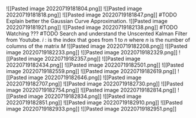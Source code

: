 ![[Pasted image 20220719181804.png]]
![[Pasted image 20220719181818.png]]
![[Pasted image 20220719181847.png]]
#TODO Explain better the Gaussian Curve Approximation.
![[Pasted image 20220719181921.png]]
![[Pasted image 20220719182138.png]]
#TODO Watching ???
#TODO Search and understand the Unscented Kalman Filter from Youtube.
$i$ : is the index that goes from $1$ to $n$ where $n$ is the number of columns of the matrix $M$
![[Pasted image 20220719182208.png]]
![[Pasted image 20220719182233.png]]
![[Pasted image 20220719182329.png]]
![[Pasted image 20220719182357.png]]
![[Pasted image 20220719182434.png]]
![[Pasted image 20220719182501.png]]
![[Pasted image 20220719182559.png]]
![[Pasted image 20220719182619.png]]
![[Pasted image 20220719182646.png]]
![[Pasted image 20220719182707.png]]
![[Pasted image 20220719182730.png]]
![[Pasted image 20220719182754.png]]
![[Pasted image 20220719182814.png]]
![[Pasted image 20220719182834.png]]
![[Pasted image 20220719182851.png]]
![[Pasted image 20220719182910.png]]
![[Pasted image 20220719182933.png]]
![[Pasted image 20220719182951.png]]
